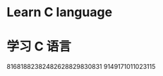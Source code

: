 Learn C language
=================
学习 C 语言
=============
81681882382482628829830831
9149171011023115